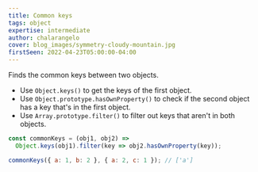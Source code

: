 ```yaml
---
title: Common keys
tags: object
expertise: intermediate
author: chalarangelo
cover: blog_images/symmetry-cloudy-mountain.jpg
firstSeen: 2022-04-23T05:00:00-04:00
---
```


Finds the common keys between two objects.

- Use `Object.keys()` to get the keys of the first object.
- Use `Object.prototype.hasOwnProperty()` to check if the second object has a key that's in the first object.
- Use `Array.prototype.filter()` to filter out keys that aren't in both objects.

```js
const commonKeys = (obj1, obj2) =>
  Object.keys(obj1).filter(key => obj2.hasOwnProperty(key));
```

```js
commonKeys({ a: 1, b: 2 }, { a: 2, c: 1 }); // ['a']
```
